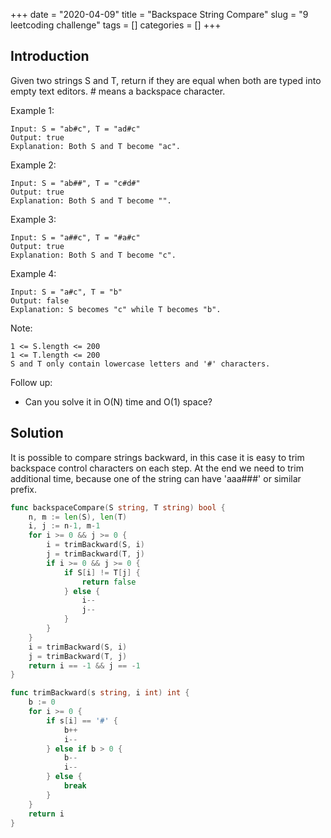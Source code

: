 +++
date = "2020-04-09"
title = "Backspace String Compare"
slug = "9 leetcoding challenge"
tags = []
categories = []
+++

## Introduction

Given two strings S and T, return if they are equal when both are typed into empty text editors. # means a backspace character.

Example 1:
```
Input: S = "ab#c", T = "ad#c"
Output: true
Explanation: Both S and T become "ac".
```

Example 2:
```
Input: S = "ab##", T = "c#d#"
Output: true
Explanation: Both S and T become "".
```

Example 3:
```
Input: S = "a##c", T = "#a#c"
Output: true
Explanation: Both S and T become "c".
```

Example 4:
```
Input: S = "a#c", T = "b"
Output: false
Explanation: S becomes "c" while T becomes "b".
```

Note:
```
1 <= S.length <= 200
1 <= T.length <= 200
S and T only contain lowercase letters and '#' characters.
```
Follow up:

* Can you solve it in O(N) time and O(1) space?


## Solution

It is possible to compare strings backward, in this case it is easy to trim backspace control characters on each step.
At the end we need to trim additional time, because one of the string can have 'aaa###' or similar prefix.

``` go
func backspaceCompare(S string, T string) bool {
    n, m := len(S), len(T)
    i, j := n-1, m-1
    for i >= 0 && j >= 0 {
        i = trimBackward(S, i)
        j = trimBackward(T, j)
        if i >= 0 && j >= 0 {
            if S[i] != T[j] {
                return false
            } else {
                i--
                j--
            }
        }
    }
    i = trimBackward(S, i)
    j = trimBackward(T, j)
    return i == -1 && j == -1
}

func trimBackward(s string, i int) int {
    b := 0
    for i >= 0 {
        if s[i] == '#' {
            b++
            i--
        } else if b > 0 {
            b--
            i--
        } else {
            break
        }
    }
    return i
}
```
